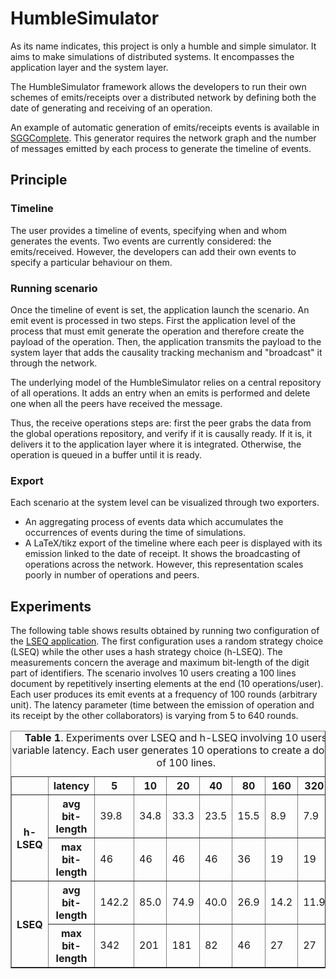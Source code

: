 # HumbleSimulator #

As its name indicates, this project is only a humble and simple simulator. It
aims to make simulations of distributed systems. It encompasses the application
layer and the system layer.

The HumbleSimulator framework allows the developers to run their own schemes of
emits/receipts over a distributed network by defining both the date of
generating and receiving of an operation.

An example of automatic generation of emits/receipts events is available in
[SGGComplete](src/main/java/gdd/scenariogenerators/SGGComplete.java). This
generator requires the network graph and the number of messages emitted by each
process to generate the timeline of events.

## Principle ##

### Timeline ###

The user provides a timeline of events, specifying when and whom generates the
events. Two events are currently considered: the emits/received. However, the
developers can add their own events to specify a particular behaviour on them.

### Running scenario ###

Once the timeline of event is set, the application launch the scenario. An emit
event is processed in two steps. First the application level of the process
that must emit generate the operation and therefore create the payload of the
operation. Then, the application transmits the payload to the system layer that
adds the causality tracking mechanism and "broadcast" it through the
network. 

The underlying model of the HumbleSimulator relies on a central repository of
all operations. It adds an entry when an emits is performed and delete one when
all the peers have received the message.

Thus, the receive operations steps are: first the peer grabs the data from the
global operations repository, and verify if it is causally ready. If it is, it
delivers it to the application layer where it is integrated. Otherwise, the 
operation is queued in a buffer until it is ready.

### Export ###

Each scenario at the system level can be visualized through two exporters.
*    An aggregating process of events data which accumulates the occurrences of events during the time of simulations.
*    A LaTeX/tikz export of the timeline where each peer is displayed with its emission linked to the date of receipt. It shows the broadcasting of operations across the network. However, this representation scales poorly in number of operations and peers.

## Experiments ##

The following table shows results obtained by running two configuration of the
[LSEQ application](https://github.com/Chat-Wane/LSEQ). The first configuration
uses a random strategy choice (LSEQ) while the other uses a hash strategy
choice (h-LSEQ). The measurements concern the average and maximum bit-length of
the digit part of identifiers. The scenario involves 10 users creating a 100
lines document by repetitively inserting elements at the end (10
operations/user). Each user produces its emit events at a frequency of 100
rounds (arbitrary unit). The latency parameter (time between the emission of
operation and its receipt by the other collaborators) is varying from 5 to 640
rounds.

<table border="1">

<tr> <th> </th> <th> latency </th> <th> 5 </th> <th> 10 </th> <th> 20 </th>
     <th> 40 </th> <th> 80 </th> <th> 160 </th> <th> 320 </th> <th> 640 </th> 
</tr>
<tr> <th rowspan="2"> h-LSEQ </th> <th> avg bit-length </th> <td> 39.8 </td>
     <td> 34.8 </td> <td> 33.3 </td> <td> 23.5 </td> <td> 15.5 </td> 
     <td> 8.9 </td> <td> 7.9 </td> <td> 8.0 </td>
</tr>

<tr> <th> max bit-length </th> <td> 46 </td> <td> 46 </td> <td> 46 </td>
     <td> 46 </td> <td> 36 </td> <td> 19 </td> <td> 19 </td> <td> 19 </td>
</tr>

<tr> <th rowspan="2"> LSEQ </th> <th> avg bit-length </th> <td> 142.2 </td>
     <td> 85.0 </td> <td> 74.9 </td> <td> 40.0 </td> <td> 26.9 </td>
     <td> 14.2 </td> <td> 11.9 </td> <td> 8.8 </td>
</tr>

<tr> <th> max bit-length </th> <td> 342 </td> <td> 201 </td> <td> 181 </td>
     <td> 82 </td> <td> 46 </td> <td> 27 </td> <td> 27 </td> <td> 19 </td>
</tr>


<caption><strong>Table 1</strong>. Experiments over LSEQ and h-LSEQ involving
10 users and variable latency. Each user generates 10 operations to create a
document of 100 lines.</caption>

 </table>
